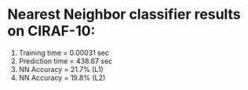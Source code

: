 # Nearest Neighbor classifier results on CIRAF-10:
1. Training time =  0.00031 sec
2. Prediction time =  438.67 sec
3. NN Accuracy = 21.7% (L1)
4. NN Accuracy = 19.8% (L2)
